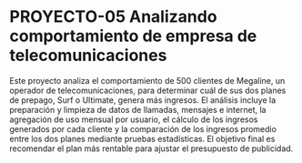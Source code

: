 # PROYECTO-05 Analizando comportamiento de empresa de telecomunicaciones

Este proyecto analiza el comportamiento de 500 clientes de Megaline, un operador de telecomunicaciones, para determinar cuál de sus dos planes de prepago, Surf o Ultimate, genera más ingresos. El análisis incluye la preparación y limpieza de datos de llamadas, mensajes e internet, la agregación de uso mensual por usuario, el cálculo de los ingresos generados por cada cliente y la comparación de los ingresos promedio entre los dos planes mediante pruebas estadísticas. El objetivo final es recomendar el plan más rentable para ajustar el presupuesto de publicidad.
